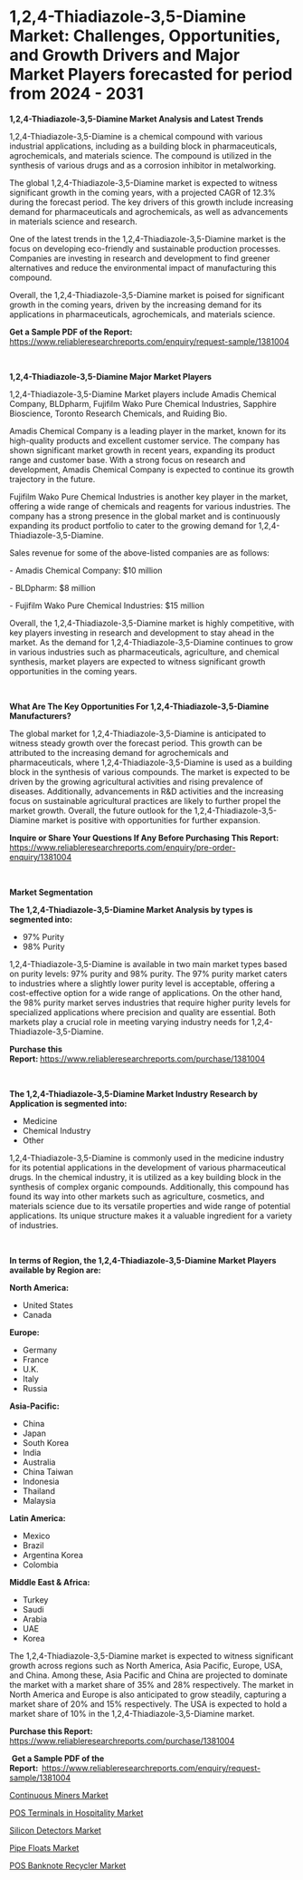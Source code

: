 <p><h1>1,2,4-Thiadiazole-3,5-Diamine Market: Challenges, Opportunities, and Growth Drivers and Major Market Players forecasted for period from 2024 - 2031</h1></p><p><strong>1,2,4-Thiadiazole-3,5-Diamine Market Analysis and Latest Trends</strong></p>
<p><p>1,2,4-Thiadiazole-3,5-Diamine is a chemical compound with various industrial applications, including as a building block in pharmaceuticals, agrochemicals, and materials science. The compound is utilized in the synthesis of various drugs and as a corrosion inhibitor in metalworking.</p><p>The global 1,2,4-Thiadiazole-3,5-Diamine market is expected to witness significant growth in the coming years, with a projected CAGR of 12.3% during the forecast period. The key drivers of this growth include increasing demand for pharmaceuticals and agrochemicals, as well as advancements in materials science and research.</p><p>One of the latest trends in the 1,2,4-Thiadiazole-3,5-Diamine market is the focus on developing eco-friendly and sustainable production processes. Companies are investing in research and development to find greener alternatives and reduce the environmental impact of manufacturing this compound.</p><p>Overall, the 1,2,4-Thiadiazole-3,5-Diamine market is poised for significant growth in the coming years, driven by the increasing demand for its applications in pharmaceuticals, agrochemicals, and materials science.</p></p>
<p><strong>Get a Sample PDF of the Report:&nbsp;</strong> <a href="https://www.reliableresearchreports.com/enquiry/request-sample/1381004">https://www.reliableresearchreports.com/enquiry/request-sample/1381004</a></p>
<p>&nbsp;</p>
<p><strong>1,2,4-Thiadiazole-3,5-Diamine Major Market Players</strong></p>
<p><p>1,2,4-Thiadiazole-3,5-Diamine Market players include Amadis Chemical Company, BLDpharm, Fujifilm Wako Pure Chemical Industries, Sapphire Bioscience, Toronto Research Chemicals, and Ruiding Bio. </p><p>Amadis Chemical Company is a leading player in the market, known for its high-quality products and excellent customer service. The company has shown significant market growth in recent years, expanding its product range and customer base. With a strong focus on research and development, Amadis Chemical Company is expected to continue its growth trajectory in the future.</p><p>Fujifilm Wako Pure Chemical Industries is another key player in the market, offering a wide range of chemicals and reagents for various industries. The company has a strong presence in the global market and is continuously expanding its product portfolio to cater to the growing demand for 1,2,4-Thiadiazole-3,5-Diamine.</p><p>Sales revenue for some of the above-listed companies are as follows:</p><p>- Amadis Chemical Company: $10 million</p><p>- BLDpharm: $8 million</p><p>- Fujifilm Wako Pure Chemical Industries: $15 million</p><p>Overall, the 1,2,4-Thiadiazole-3,5-Diamine market is highly competitive, with key players investing in research and development to stay ahead in the market. As the demand for 1,2,4-Thiadiazole-3,5-Diamine continues to grow in various industries such as pharmaceuticals, agriculture, and chemical synthesis, market players are expected to witness significant growth opportunities in the coming years.</p></p>
<p>&nbsp;</p>
<p><strong>What Are The Key Opportunities For 1,2,4-Thiadiazole-3,5-Diamine Manufacturers?</strong></p>
<p><p>The global market for 1,2,4-Thiadiazole-3,5-Diamine is anticipated to witness steady growth over the forecast period. This growth can be attributed to the increasing demand for agrochemicals and pharmaceuticals, where 1,2,4-Thiadiazole-3,5-Diamine is used as a building block in the synthesis of various compounds. The market is expected to be driven by the growing agricultural activities and rising prevalence of diseases. Additionally, advancements in R&D activities and the increasing focus on sustainable agricultural practices are likely to further propel the market growth. Overall, the future outlook for the 1,2,4-Thiadiazole-3,5-Diamine market is positive with opportunities for further expansion.</p></p>
<p><strong>Inquire or Share Your Questions If Any Before Purchasing This Report:</strong> <a href="https://www.reliableresearchreports.com/enquiry/pre-order-enquiry/1381004">https://www.reliableresearchreports.com/enquiry/pre-order-enquiry/1381004</a></p>
<p>&nbsp;</p>
<p><strong>Market Segmentation</strong></p>
<p><strong>The 1,2,4-Thiadiazole-3,5-Diamine Market Analysis by types is segmented into:</strong></p>
<p><ul><li>97% Purity</li><li>98% Purity</li></ul></p>
<p><p>1,2,4-Thiadiazole-3,5-Diamine is available in two main market types based on purity levels: 97% purity and 98% purity. The 97% purity market caters to industries where a slightly lower purity level is acceptable, offering a cost-effective option for a wide range of applications. On the other hand, the 98% purity market serves industries that require higher purity levels for specialized applications where precision and quality are essential. Both markets play a crucial role in meeting varying industry needs for 1,2,4-Thiadiazole-3,5-Diamine.</p></p>
<p><strong>Purchase this Report:&nbsp;</strong><a href="https://www.reliableresearchreports.com/purchase/1381004">https://www.reliableresearchreports.com/purchase/1381004</a></p>
<p>&nbsp;</p>
<p><strong>The 1,2,4-Thiadiazole-3,5-Diamine Market Industry Research by Application is segmented into:</strong></p>
<p><ul><li>Medicine</li><li>Chemical Industry</li><li>Other</li></ul></p>
<p><p>1,2,4-Thiadiazole-3,5-Diamine is commonly used in the medicine industry for its potential applications in the development of various pharmaceutical drugs. In the chemical industry, it is utilized as a key building block in the synthesis of complex organic compounds. Additionally, this compound has found its way into other markets such as agriculture, cosmetics, and materials science due to its versatile properties and wide range of potential applications. Its unique structure makes it a valuable ingredient for a variety of industries.</p></p>
<p>&nbsp;</p>
<p><strong>In terms of Region, the 1,2,4-Thiadiazole-3,5-Diamine Market Players available by Region are:</strong></p>
<p>
    <p> <strong> North America: </strong>
        <ul>
            <li>United States</li>
            <li>Canada</li>
        </ul>
        </p> 
    <p> <strong> Europe: </strong>
        <ul>
            <li>Germany</li>
            <li>France</li>
            <li>U.K.</li>
            <li>Italy</li>
            <li>Russia</li>
        </ul>
        </p> 
    <p> <strong> Asia-Pacific: </strong>
        <ul>
            <li>China</li>
            <li>Japan</li>
            <li>South Korea</li>
            <li>India</li>
            <li>Australia</li>
            <li>China Taiwan</li>
            <li>Indonesia</li>
            <li>Thailand</li>
            <li>Malaysia</li>
        </ul>
        </p> 
    <p> <strong> Latin America: </strong>
        <ul>
            <li>Mexico</li>
            <li>Brazil</li>
            <li>Argentina Korea</li>
            <li>Colombia</li>
        </ul>
        </p> 
    <p> <strong> Middle East & Africa: </strong>
        <ul>
            <li>Turkey</li>
            <li>Saudi</li>
            <li>Arabia</li>
            <li>UAE</li>
            <li>Korea</li>
        </ul>
    </p>
    </p>
<p><p>The 1,2,4-Thiadiazole-3,5-Diamine market is expected to witness significant growth across regions such as North America, Asia Pacific, Europe, USA, and China. Among these, Asia Pacific and China are projected to dominate the market with a market share of 35% and 28% respectively. The market in North America and Europe is also anticipated to grow steadily, capturing a market share of 20% and 15% respectively. The USA is expected to hold a market share of 10% in the 1,2,4-Thiadiazole-3,5-Diamine market.</p></p>
<p><strong>Purchase this Report: </strong><a href="https://www.reliableresearchreports.com/purchase/1381004">https://www.reliableresearchreports.com/purchase/1381004</a></p>
<p>&nbsp;<strong>Get a Sample PDF of the Report:&nbsp;&nbsp;</strong><a href="https://www.reliableresearchreports.com/enquiry/request-sample/1381004">https://www.reliableresearchreports.com/enquiry/request-sample/1381004</a></p>
<p><strong></strong></p>
<p><p><a href="https://medium.com/@entelaloshi55/continuous-miners-market-the-key-to-successful-business-strategy-forecast-till-2031-b1828fca45af">Continuous Miners Market</a></p><p><a href="https://github.com/juniordelafrance/Market-Research-Report-List-1/blob/main/pos-terminals-in-hospitality-market.md">POS Terminals in Hospitality Market</a></p><p><a href="https://medium.com/@judithhoffman05/silicon-detectors-market-analysis-and-sze-forecasted-for-period-from-2024-to-2031-4937e57bb720">Silicon Detectors Market</a></p><p><a href="https://medium.com/@entelaloshi55/pipe-floats-market-exploring-market-share-market-trends-and-future-growth-bdecaf9fe3a3">Pipe Floats Market</a></p><p><a href="https://github.com/rahu1506/Market-Research-Report-List-2/blob/main/pos-banknote-recycler-market.md">POS Banknote Recycler Market</a></p></p>